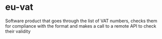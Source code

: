 # eu-vat
Software product that goes through the list of VAT numbers, checks them for compliance with the format and makes a call to a remote API to check their validity

